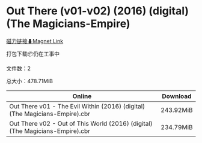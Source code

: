 # Out There (v01-v02) (2016) (digital) (The Magicians-Empire)

[磁力链接⬇Magnet Link](magnet:?xt=urn:btih:76f8d01a43064fde373bde0eed389c92735cc01d&dn=Out%20There%20%28v01-v02%29%20%282016%29%20%28digital%29%20%28The%20Magicians-Empire%29)

打包下载📦仍在工事中

文件数：2

总大小：478.71MiB

Online | Download
--- | ---
Out There v01 - The Evil Within (2016) (digital) (The Magicians-Empire).cbr | 243.92MiB
Out There v02 - Out of This World (2016) (digital) (The Magicians-Empire).cbr | 234.79MiB